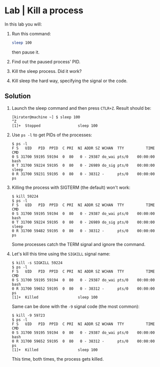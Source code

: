 # Lab | Kill a process

In this lab you will:

1. Run this command:

   ```bash
   sleep 100
   ```

   then pause it.
2. Find out the paused process' PID.
3. Kill the sleep process. Did it work?
4. Kill sleep the hard way, specifying the signal or the code.

## Solution

1. Launch the sleep command and then press `CTLR+Z`. Result should be:

   ```console
   [kirater@machine ~] $ sleep 100
   ^Z
   [1]+  Stopped                 sleep 100
   ```

2. Use `ps -l` to get PIDs of the processes:

   ```console
   $ ps -l
   F S   UID   PID  PPID  C PRI  NI ADDR SZ WCHAN  TTY          TIME CMD
   0 S 31700 59195 59194  0  80   0 - 29387 do_wai pts/0    00:00:00 bash
   0 T 31700 59224 59195  0  80   0 - 26989 do_sig pts/0    00:00:00 sleep
   0 R 31700 59231 59195  0  80   0 - 38312 -      pts/0    00:00:00 ps
   ```

3. Killing the process with SIGTERM (the default) won't work:

   ```console
   $ kill 59224
   $ ps -l
   F S   UID   PID  PPID  C PRI  NI ADDR SZ WCHAN  TTY          TIME CMD
   0 S 31700 59195 59194  0  80   0 - 29387 do_wai pts/0    00:00:00 bash
   0 T 31700 59224 59195  0  80   0 - 26989 do_sig pts/0    00:00:00 sleep
   0 R 31700 59482 59195  0  80   0 - 38312 -      pts/0    00:00:00 ps
   ```

   Some processes catch the TERM signal and ignore the command.
4. Let's kill this time using the `SIGKILL` signal name:

   ```console
   $ kill -s SIGKILL 59224
   $ ps -l
   F S   UID   PID  PPID  C PRI  NI ADDR SZ WCHAN  TTY          TIME CMD
   0 S 31700 59195 59194  0  80   0 - 29387 do_wai pts/0    00:00:00 bash
   0 R 31700 59652 59195  0  80   0 - 38312 -      pts/0    00:00:00 ps
   [1]+  Killed                  sleep 100
   ```

   Same can be done with the `-9` signal code (the most common):

   ```console
   $ kill -9 59723
   $ ps -l
   F S   UID   PID  PPID  C PRI  NI ADDR SZ WCHAN  TTY          TIME CMD
   0 S 31700 59195 59194  0  80   0 - 29387 do_wai pts/0    00:00:00 bash
   0 R 31700 59652 59195  0  80   0 - 38312 -      pts/0    00:00:00 ps
   [1]+  Killed                  sleep 100
   ```

   This time, both times, the process gets killed.
